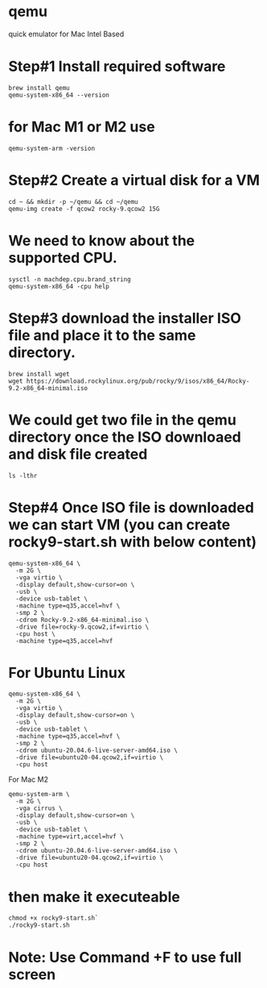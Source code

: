 # qemu
quick emulator for Mac Intel Based

# Step#1 Install required software
```
brew install qemu
qemu-system-x86_64 --version
```
# for Mac M1 or M2 use 
`qemu-system-arm -version` 

# Step#2 Create a virtual disk for a VM
```
cd ~ && mkdir -p ~/qemu && cd ~/qemu
qemu-img create -f qcow2 rocky-9.qcow2 15G
```

# We need to know about the supported CPU.
```
sysctl -n machdep.cpu.brand_string
qemu-system-x86_64 -cpu help
```

# Step#3 download the installer ISO file and place it to the same directory. 
```
brew install wget
wget https://download.rockylinux.org/pub/rocky/9/isos/x86_64/Rocky-9.2-x86_64-minimal.iso
```
# We could get two file in the qemu directory once the ISO downloaed and disk file created
`ls -lthr`

# Step#4 Once ISO file is downloaded we can start VM (you can create rocky9-start.sh with below content)

```
qemu-system-x86_64 \
  -m 2G \
  -vga virtio \
  -display default,show-cursor=on \
  -usb \
  -device usb-tablet \
  -machine type=q35,accel=hvf \
  -smp 2 \
  -cdrom Rocky-9.2-x86_64-minimal.iso \
  -drive file=rocky-9.qcow2,if=virtio \
  -cpu host \
  -machine type=q35,accel=hvf
```

# For Ubuntu Linux
```
qemu-system-x86_64 \
  -m 2G \
  -vga virtio \
  -display default,show-cursor=on \
  -usb \
  -device usb-tablet \
  -machine type=q35,accel=hvf \
  -smp 2 \
  -cdrom ubuntu-20.04.6-live-server-amd64.iso \
  -drive file=ubuntu20-04.qcow2,if=virtio \
  -cpu host 
```
For Mac M2
```
qemu-system-arm \
  -m 2G \
  -vga cirrus \
  -display default,show-cursor=on \
  -usb \
  -device usb-tablet \
  -machine type=virt,accel=hvf \
  -smp 2 \
  -cdrom ubuntu-20.04.6-live-server-amd64.iso \
  -drive file=ubuntu20-04.qcow2,if=virtio \
  -cpu host
```

# then make it executeable
```
chmod +x rocky9-start.sh`
./rocky9-start.sh
```
# Note: Use Command +F to use full screen
